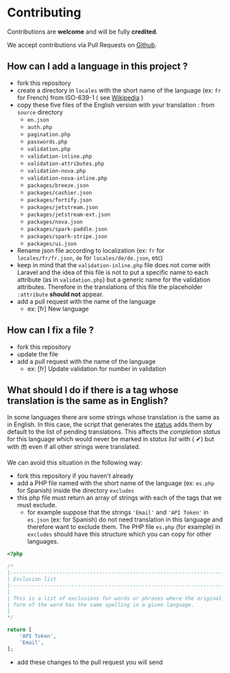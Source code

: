 # Contributing

Contributions are **welcome** and will be fully **credited**.

We accept contributions via Pull Requests on [Github](https://github.com/Laravel-Lang/lang).

## How can I add a language in this project ?

* fork this repository
* create a directory in `locales` with the short name of the language (ex: `fr` for French) from ISO-639-1 (
  see [Wikipedia](https://en.wikipedia.org/wiki/List_of_ISO_639-1_codes) )
* copy these five files of the English version with your translation : from `source` directory
    * `en.json`
    * `auth.php`
    * `pagination.php`
    * `passwords.php`
    * `validation.php`
    * `validation-inline.php`
    * `validation-attributes.php`
    * `validation-nova.php`
    * `validation-nova-inline.php`
    * `packages/breeze.json`
    * `packages/cashier.json`
    * `packages/fortify.json`
    * `packages/jetstream.json`
    * `packages/jetstream-ext.json`
    * `packages/nova.json`
    * `packages/spark-paddle.json`
    * `packages/spark-stripe.json`
    * `packages/ui.json`
* Rename json file according to localization (ex: `fr` for `locales/fr/fr.json`, `de` for `locales/de/de.json`, etc)
* keep in mind that the `validation-inline.php` file does not come with Laravel and the idea of this file is not to put a specific name to each attribute (as in `validation.php`)
  but a generic name for the validation attributes. Therefore in the translations of this file the placeholder `:attribute` **should not**
  appear.
* add a pull request with the name of the language
    * ex: [fr] New language

## How can I fix a file ?

* fork this repository
* update the file
* add a pull request with the name of the language
    * ex: [fr] Update validation for number in validation

## What should I do if there is a tag whose translation is the same as in English?

In some languages there are some strings whose translation is the same as in English. In this case, the script that generates the [status](status.md) adds them by default to the
list of pending translations. This affects the *completion status* for this language which would never be marked in *status list* with (
✔) but with (❗) even if all other strings were translated.

We can avoid this situation in the following way:

* fork this repository if you haven't already
* add a PHP file named with the short name of the language (ex: `es.php` for Spanish) inside the directory `excludes`
* this php file must return an array of strings with each of the tags that we must exclude.
    * for example suppose that the strings `'Email'` and `'API Token'` in `es.json` (ex: for Spanish) do not need translation in this language and therefore want to exclude them.
      The PHP file `es.php` (for example) in `excludes` should have this structure which you can copy for other languages.

```php
<?php

/*
|--------------------------------------------------------------------------
| Exclusion list
|--------------------------------------------------------------------------
|
| This is a list of exclusions for words or phrases where the original
| form of the word has the same spelling in a given language.
|
*/

return [
    'API Token',
    'Email',
];
```

* add these changes to the pull request you will send
